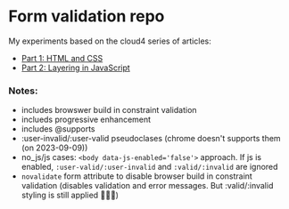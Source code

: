 # Form validation repo

My experiments based on the cloud4 series of articles:

- [Part 1: HTML and CSS](https://cloudfour.com/thinks/progressively-enhanced-form-validation-part-1-html-and-css/)
- [Part 2: Layering in JavaScript](https://cloudfour.com/thinks/progressively-enhanced-form-validation-part-2-layering-in-javascript/)

### Notes:

- includes browswer build in constraint validation
- inclueds progressive enhancement
- includes @supports
- :user-invalid/:user-valid pseudoclases (chrome doesn't supports them (on 2023-09-09))
- no_js/js cases: `<body data-js-enabled='false'>` approach. If js is enabled, `:user-valid/:user-invalid` and `:valid/:invalid` are ignored
- `novalidate` form attribute to disable browser build in constraint validation (disables validation and error messages. But :valid/:invalid styling is still applied 🤷🏼‍♂️)
